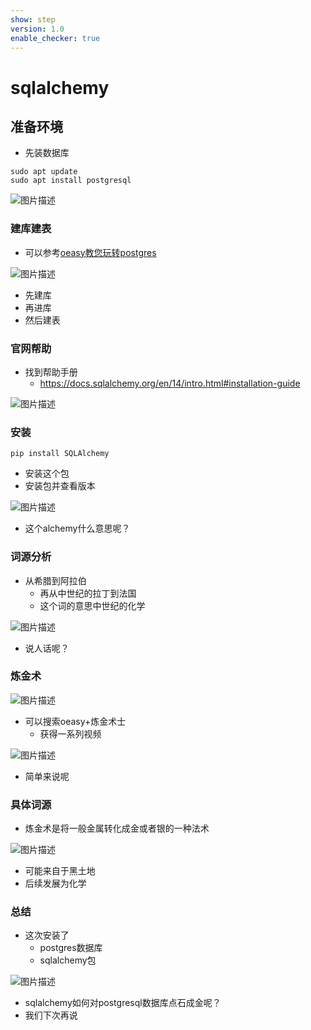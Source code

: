 ```yaml
---
show: step
version: 1.0
enable_checker: true
---
```


# sqlalchemy

## 准备环境

- 先装数据库

```
sudo apt update
sudo apt install postgresql
```

![图片描述](https://doc.shiyanlou.com/courses/uid1190679-20221229-1672299781292)

### 建库建表

- 可以参考[oeasy教您玩转postgres](https://www.lanqiao.cn/courses/2782?tab=labsList)

![图片描述](https://doc.shiyanlou.com/courses/uid1190679-20221229-1672300171261)

- 先建库
- 再进库
- 然后建表

### 官网帮助

- 找到帮助手册
	- https://docs.sqlalchemy.org/en/14/intro.html#installation-guide

![图片描述](https://doc.shiyanlou.com/courses/uid1190679-20221229-1672300409267)

### 安装

```
pip install SQLAlchemy
```

- 安装这个包
- 安装包并查看版本

![图片描述](https://doc.shiyanlou.com/courses/uid1190679-20221229-1672300801031)

- 这个alchemy什么意思呢？

### 词源分析

- 从希腊到阿拉伯
	- 再从中世纪的拉丁到法国
	- 这个词的意思中世纪的化学

![图片描述](https://doc.shiyanlou.com/courses/uid1190679-20221229-1672300821381)

- 说人话呢？

### 炼金术

![图片描述](https://doc.shiyanlou.com/courses/uid1190679-20221229-1672300946372)

- 可以搜索oeasy+炼金术士
	- 获得一系列视频

![图片描述](https://doc.shiyanlou.com/courses/uid1190679-20221229-1672301044370)

- 简单来说呢

### 具体词源

- 炼金术是将一般金属转化成金或者银的一种法术

![图片描述](https://doc.shiyanlou.com/courses/uid1190679-20221229-1672301107566)

- 可能来自于黑土地
- 后续发展为化学

### 总结

- 这次安装了
	- postgres数据库
	- sqlalchemy包

![图片描述](https://doc.shiyanlou.com/courses/uid1190679-20221229-1672301482275)

- sqlalchemy如何对postgresql数据库点石成金呢？
- 我们下次再说